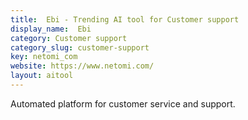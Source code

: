 ```yaml
---
title:  Ebi - Trending AI tool for Customer support
display_name:  Ebi
category: Customer support
category_slug: customer-support
key: netomi_com
website: https://www.netomi.com/
layout: aitool
---
```


Automated platform for customer service and support.
